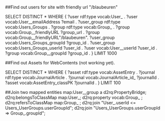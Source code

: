 ##Find out users for site with friendly url "/blaubeuren"

SELECT DISTINCT * WHERE {
 ?user rdf:type vocab:User_ .
 ?user vocab:User__emailAddress ?email .
 ?user_group rdf:type vocab:Users_Groups .
 ?group rdf:type vocab:Group_ .
 ?group vocab:Group__friendlyURL ?group_url .
 ?group vocab:Group__friendlyURL"/blaubeuren".
 ?user_group vocab:Users_Groups_groupId ?group_id .
 ?user_group vocab:Users_Groups_userId ?user_id .
 ?user vocab:User__userId ?user_id .
 ?group vocab:Group__groupId ?group_id .
}
LIMIT 1000

##Find out Assets for WebContents (not working yet).

SELECT DISTINCT * WHERE {
 ?asset rdf:type vocab:AssetEntry .
 ?journal rdf:type vocab:JournalArticle .
 ?journal vocab:JournalArticle_id_ ?journalId .
 ?asset vocab:AssetEntry_classPK ?journalId .
}
LIMIT 100


##Join two mapped entities
map:User__group a d2rq:PropertyBridge;
	d2rq:belongsToClassMap map:User_;
	d2rq:property vocab:Group_ ;
	d2rq:refersToClassMap map:Group_ ;
	d2rq:join "User_.userId <= Users_UserGroups.userGroupId";
	d2rq:join "Users_UserGroups.userGroupId => Group_.groupId";